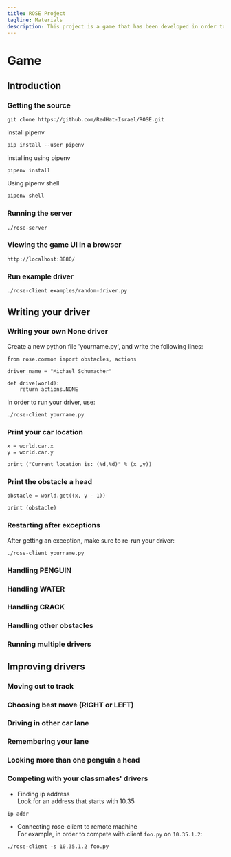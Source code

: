 ```yaml
---
title: ROSE Project
tagline: Materials
description: This project is a game that has been developed in order to help teach kids Python
---
```


# Game

## Introduction

### Getting the source

```
git clone https://github.com/RedHat-Israel/ROSE.git
```

install pipenv

```
pip install --user pipenv
```

installing using pipenv
```
pipenv install
```

Using pipenv shell
```
pipenv shell
```

### Running the server

```
./rose-server
```

### Viewing the game UI in a browser

```
http://localhost:8880/
```

### Run example driver

```
./rose-client examples/random-driver.py
```

## Writing your driver

### Writing your own None driver

Create a new python file 'yourname.py', and write the following lines:

```
from rose.common import obstacles, actions

driver_name = "Michael Schumacher"

def drive(world):
    return actions.NONE
```

In order to run your driver, use:
```
./rose-client yourname.py
```

### Print your car location
```
x = world.car.x
y = world.car.y

print ("Current location is: (%d,%d)" % (x ,y))
```

### Print the obstacle a head
```
obstacle = world.get((x, y - 1))

print (obstacle)
```

### Restarting after exceptions
After getting an exception, make sure to re-run your driver:
```
./rose-client yourname.py
```
### Handling PENGUIN

### Handling WATER

### Handling CRACK

### Handling other obstacles

### Running multiple drivers

## Improving drivers

### Moving out to track

### Choosing best move (RIGHT or LEFT)

### Driving in other car lane

### Remembering your lane

### Looking more than one penguin a head

### Competing with your classmates' drivers

- Finding ip address<br>
Look for an address that starts with 10.35
```
ip addr
```
- Connecting rose-client to remote machine<br>
For example, in order to compete with client `foo.py` on `10.35.1.2`:
```
./rose-client -s 10.35.1.2 foo.py
```
